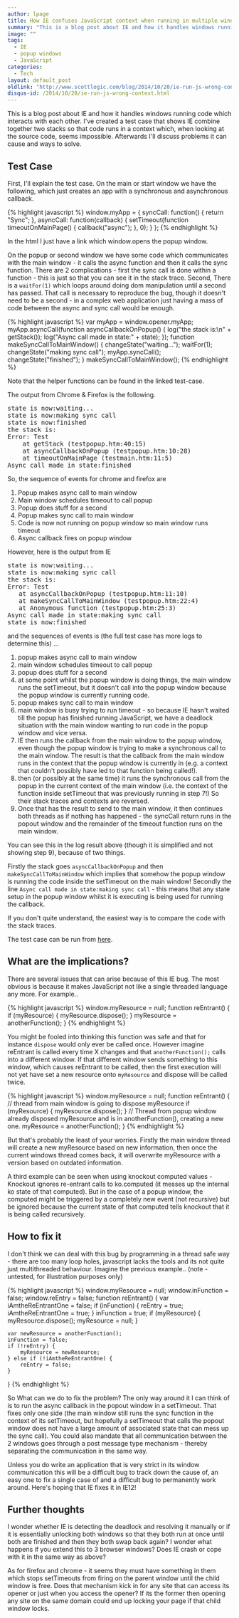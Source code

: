 ```yaml
---
author: lpage
title: How IE confuses JavaScript context when running in multiple windows
summary: "This is a blog post about IE and how it handles windows running code which interacts with each other. I've created a test case that shows IE combine together two stacks so that code runs in a context which, when looking at the source code, seems impossible."
image: ""
tags:
  - IE
  - popup windows
  - JavaScript
categories:
  - Tech
layout: default_post
oldlink: "http://www.scottlogic.com/blog/2014/10/20/ie-run-js-wrong-context.html"
disqus-id: /2014/10/20/ie-run-js-wrong-context.html
---
```


This is a blog post about IE and how it handles windows running code which interacts with each other. I've created a test case that shows IE combine together two stacks so that code runs in a context which, when looking at the source code, seems impossible. Afterwards I'll discuss problems it can cause and ways to solve.

## Test Case

First, I'll explain the test case. On the main or start window we have the following, which just creates an app with a synchronous and asynchronous callback.

{% highlight javascript %}
window.myApp = {
	syncCall: function() {
		return "Sync";
	},
	asyncCall: function(callback) {
		setTimeout(function timeoutOnMainPage() {
			callback("async");
		}, 0);
	}
};
{% endhighlight %}

In the html I just have a link which window.opens the popup window.

On the popup or second window we have some code which communicates with the main window - it calls the async function and then it calls the sync function. There are 2 complications - first the sync call is done within a function - this is just so that you can see it in the stack trace. Second, There is a `waitFor(1)` which loops around doing dom manipulation until a second has passed. That call is necessary to reproduce the bug, though it doesn't need to be a second - in a complex web application just having a mass of code between the async and sync call would be enough.

{% highlight javascript %}
var myApp = window.opener.myApp;
myApp.asyncCall(function asyncCallbackOnPopup() {
	log("the stack is:\n" + getStack());
	log("Async call made in state:" + state);
});
function makeSyncCallToMainWindow() {
	changeState("waiting...");
	waitFor(1);
	changeState("making sync call");
	myApp.syncCall();
	changeState("finished");
}
makeSyncCallToMainWindow();
{% endhighlight %}

Note that the helper functions can be found in the linked test-case.

The output from Chrome & Firefox is the following.

<pre>
state is now:waiting...
state is now:making sync call
state is now:finished
the stack is:
Error: Test
    at getStack (testpopup.htm:40:15)
    at asyncCallbackOnPopup (testpopup.htm:10:28)
    at timeoutOnMainPage (testmain.htm:11:5)
Async call made in state:finished
</pre>

So, the sequence of events for chrome and firefox are
1. Popup makes async call to main window
2. Main window schedules timeout to call popup
3. Popup does stuff for a second
4. Popup makes sync call to main window
5. Code is now not running on popup window so main window runs timeout
6. Async callback fires on popup window

However, here is the output from IE

<pre>
state is now:waiting...
state is now:making sync call
the stack is:
Error: Test
   at asyncCallbackOnPopup (testpopup.htm:11:10)
   at makeSyncCallToMainWindow (testpopup.htm:22:4)
   at Anonymous function (testpopup.htm:25:3)
Async call made in state:making sync call
state is now:finished
</pre>

and the sequences of events is (the full test case has more logs to determine this) ...

1. popup makes async call to main window
2. main window schedules timeout to call popup
3. popup does stuff for a second
4. at some point whilst the popup window is doing things, the main window runs the setTimeout, but it doesn't call into the popup window because the popup window is currently running code.
5. popup makes sync call to main window
6. main window is busy trying to run timeout - so because IE hasn't waited till the popup has finished running JavaScript, we have a deadlock situation with the main window wanting to run code in the popup window and vice versa.
7. IE then runs the callback from the main window to the popup window, even though the popup window is trying to make a synchronous call to the main window. The result is that the callback from the main window runs in the context that the popup window is currently in (e.g. a context that couldn't possibly have led to that function being called!).
8. then (or possibly at the same time) it runs the synchronous call from the popup in the current context of the main window (i.e. the context of the function inside setTimeout that was previously running in step 7!) So their stack traces and contexts are reversed.
9. Once that has the result to send to the main window, it then continues both threads as if nothing has happened - the syncCall return runs in the popout window and the remainder of the timeout function runs on the main window.

You can see this in the log result above (though it is simplified and not showing step 9), because of two things.

Firstly the stack goes `asyncCallbackOnPopup` and then `makeSyncCallToMainWindow` which implies that somehow the popup window is running the code inside the setTimeout on the main window!
Secondly the line `Async call made in state:making sync call` - this means that any state setup in the popup window whilst it is executing is being used for running the callback.

If you don't quite understand, the easiest way is to compare the code with the stack traces.

The test case can be run from <a href="{{ site.baseurl }}/lpage/assets/wrong-context/testmain.htm">here</a>.

## What are the implications?

There are several issues that can arise because of this IE bug. The most obvious is because it makes JavaScript not like a single threaded language any more. For example..

{% highlight javascript %}
window.myResource = null;
function reEntrant() {
    if (myResource) {
        myResource.dispose();
    }
    myResource = anotherFunction();
}
{% endhighlight %}

You might be fooled into thinking this function was safe and that for instance `dispose` would only ever be called once. However imagine reEntrant is called every time X changes and that `anotherFunction();` calls into a different window. If that different window sends something to this window, which causes reEntrant to be called, then the first execution will not yet have set a new resource onto `myResource` and dispose will be called twice.

{% highlight javascript %}
window.myResource = null;
function reEntrant() {
	// thread from main window is going to dispose myResource
    if (myResource) {
        myResource.dispose();
    }
    // Thread from popup window already disposed myResource and is in anotherFunction(), creating a new one.
    myResource = anotherFunction();
}
{% endhighlight %}

But that's probably the least of your worries. Firstly the main window thread will create a new myResource based on new information, then once the current windows thread comes back, it will overwrite myResource with a version based on outdated information.

A third example can be seen when using knockout computed values - Knockout ignores re-entrant calls to ko.computed (it messes up the internal ko state of that computed). But in the case of a popup window, the computed might be triggered by a completely new event (not recursive) but be ignored because the current state of that computed tells knockout that it is being called recursively.

## How to fix it

I don't think we can deal with this bug by programming in a thread safe way - there are too many loop holes, javascript lacks the tools and its not quite just multithreaded behaviour. Imagine the previous example.. (note - untested, for illustration purposes only)

{% highlight javascript %}
window.myResource = null;
window.inFunction = false;
window.reEntry = false;
function reEntrant() {
	var iAmtheReEntrantOne = false;
    if (inFunction) {
    	reEntry = true;
    	iAmtheReEntrantOne = true;
    }
	inFunction = true;
    if (myResource) {
        myResource.dispose();
        myResource = null;
    }
    
    var newResource = anotherFunction();
    inFunction = false;
    if (!reEntry) {
        myResource = newResource;
    } else if (!iAmtheReEntrantOne) {
        reEntry = false;
    }
}
{% endhighlight %}

So What can we do to fix the problem? The only way around it I can think of is to run the async callback in the popout window in a setTimeout. That fixes only one side (the main window still runs the sync function in the context of its setTimeout, but hopefully a setTimeout that calls the popout window does not have a large amount of associated state that can mess up the sync call). You could also mandate that all communication between the 2 windows goes through a post message type mechanism - thereby separating the communication in the same way.

Unless you do write an application that is very strict in its window communication this will be a difficult bug to track down the cause of, an easy one to fix a single case of and a difficult bug to permanently work around. Here's hoping that IE fixes it in IE12!

## Further thoughts

I wonder whether IE is detecting the deadlock and resolving it manually or if it is essentially unlocking both windows so that they both run at once until both are finished and then they both swap back again?
I wonder what happens if you extend this to 3 browser windows? Does IE crash or cope with it in the same way as above?

As for firefox and chrome - it seems they must have something in them which stops setTimeouts from firing on the parent window until the child window is free. Does that mechanism kick in for any site that can access its opener or just when you access the opener? If its the former then opening any site on the same domain could end up locking your page if that child window locks.























